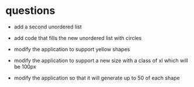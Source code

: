 # questions

- add a second unordered list 

- add code that fills the new unordered list with circles

- modify the application to support yellow shapes 

- modify the application to support a new size with a class of xl which will be 100px

- modify the application so that it will generate up to 50 of each shape
